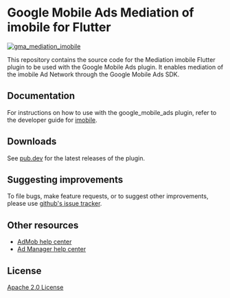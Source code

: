 # Google Mobile Ads Mediation of imobile for Flutter

[![gma_mediation_imobile](https://github.com/googleads/googleads-mobile-flutter/actions/workflows/google_mobile_ads.yaml/badge.svg)](https://github.com/googleads/googleads-mobile-flutter/actions/workflows/google_mobile_ads.yaml)

This repository contains the source code for the Mediation imobile Flutter
plugin to be used with the Google Mobile Ads plugin. It enables mediation of the
imobile Ad Network through the Google Mobile Ads SDK.

## Documentation
For instructions on how to use with the google_mobile_ads plugin, refer to the
developer guide for [imobile](https://developers.google.com/admob/flutter/mediation/imobile).

## Downloads

See [pub.dev](https://pub.dev/packages/gma_mediation_imobile/versions) for the
latest releases of the plugin.

## Suggesting improvements

To file bugs, make feature requests, or to suggest other improvements, please
use [github's issue tracker](https://github.com/googleads/googleads-mobile-flutter/issues).


## Other resources

* [AdMob help center](https://support.google.com/admob/?hl=en#topic=7383088)
* [Ad Manager help center](https://support.google.com/admanager/?hl=en#topic=7505988)

## License

[Apache 2.0 License](https://www.apache.org/licenses/LICENSE-2.0)